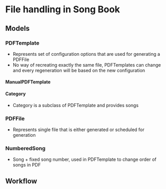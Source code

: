 # File handling in Song Book

## Models

### PDFTemplate
* Represents set of configuration options that are used for generating a PDFFile
* No way of recreating exactly the same file, PDFTemplates can change and every regeneration will be based on the new configuration

#### ManualPDFTemplate
#### Category
* Category is a subclass of PDFTemplate and provides songs

### PDFFile
* Represents single file that is either generated or scheduled for generation

### NumberedSong
* Song + fixed song number, used in PDFTemplate to change order of songs in PDF

## Workflow
